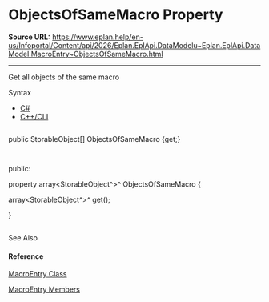 # ObjectsOfSameMacro Property

**Source URL:** https://www.eplan.help/en-us/Infoportal/Content/api/2026/Eplan.EplApi.DataModelu~Eplan.EplApi.DataModel.MacroEntry~ObjectsOfSameMacro.html

---

Get all objects of the same macro

Syntax

- [C#](#i-syntax-CS)
- [C++/CLI](#i-syntax-CPP2005)

```
```
public StorableObject[] ObjectsOfSameMacro {get;}
```
```

```
```
public:
property array<StorableObject^>^ ObjectsOfSameMacro {
   array<StorableObject^>^ get();
}
```
```



See Also

#### Reference

[MacroEntry Class](Eplan.EplApi.DataModelu~Eplan.EplApi.DataModel.MacroEntry.html)
  
[MacroEntry Members](Eplan.EplApi.DataModelu~Eplan.EplApi.DataModel.MacroEntry_members.html)